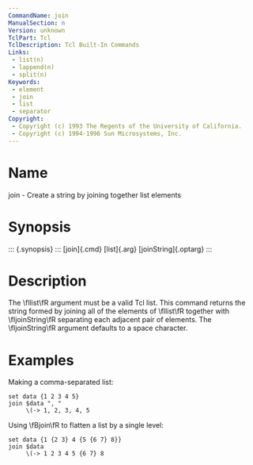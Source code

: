 ```yaml
---
CommandName: join
ManualSection: n
Version: unknown
TclPart: Tcl
TclDescription: Tcl Built-In Commands
Links:
 - list(n)
 - lappend(n)
 - split(n)
Keywords:
 - element
 - join
 - list
 - separator
Copyright:
 - Copyright (c) 1993 The Regents of the University of California.
 - Copyright (c) 1994-1996 Sun Microsystems, Inc.
---
```


# Name

join - Create a string by joining together list elements

# Synopsis

::: {.synopsis} :::
[join]{.cmd} [list]{.arg} [joinString]{.optarg}
:::

# Description

The \fIlist\fR argument must be a valid Tcl list. This command returns the string formed by joining all of the elements of \fIlist\fR together with \fIjoinString\fR separating each adjacent pair of elements. The \fIjoinString\fR argument defaults to a space character.

# Examples

Making a comma-separated list:

```
set data {1 2 3 4 5}
join $data ", "
     \(-> 1, 2, 3, 4, 5
```

Using \fBjoin\fR to flatten a list by a single level:

```
set data {1 {2 3} 4 {5 {6 7} 8}}
join $data
     \(-> 1 2 3 4 5 {6 7} 8
```

